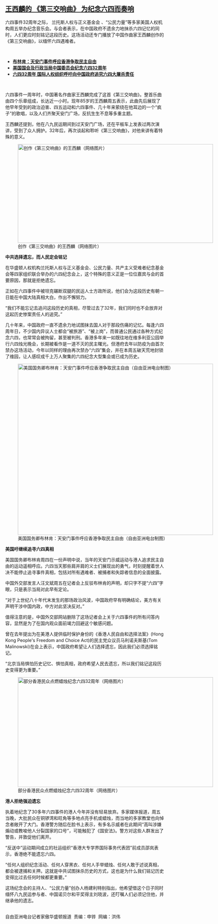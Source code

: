 <!--1622838572000-->
[王西麟的 《第三交响曲》 为纪念六四而奏响](https://www.rfa.org/mandarin/yataibaodao/zhengzhi/hc-06042021100905.html)
------

<p></p><p>六四事件32周年之际， <span>兰托斯人权与正义基金会</span> 、“公民力量”等多家美国人权机构周五举办纪念音乐会。与会者表示，在中国政府不遗余力地抹杀六四记忆的同时，人们更应时刻铭记这段历史。这场活动还专门播放了中国作曲家王西麟创作的《第三交响曲》，以缅怀六四遇难者。</p><p><br/></p><ul><li><a href="https://www.rfa.org/mandarin/Xinwen/wul0604d-06042021022139.html"><strong>布林肯：天安门事件呼应香港争取民主自由</strong></a></li><li><strong><a href="https://www.rfa.org/mandarin/Xinwen/9-06032021163140.html">美国国会及行政当局中国委员会纪念六四32周年</a></strong></li><li><strong><a href="https://www.rfa.org/mandarin/Xinwen/1-06042021074349.html">六四32周年 国际人权组织呼吁向中国政府追究六四大屠杀责任</a></strong></li></ul><p><br/></p><p>六四事件一周年时，中国著名作曲家王西麟完成了这首《第三交响曲》。整首乐曲由四个乐章组成，长达近一小时。现年85岁的王西麟周五表示，此曲先后展现了他早年受到的政治迫害、四五运动和六四事件、几十年来萦绕在他耳边的一个“疯子”的歌唱，以及人们齐聚天安门广场，反抗生生不息等多重主题。</p><p>王西麟还提到，他在八九民运期间到过天安门广场，还在平板车上发表过两次演讲，受到了众人拥护。32年后，再次谈起和聆听《第三交响曲》，对他来讲有着特殊的意义。</p><p><figure class="image-richtext image-inline captioned" style="width:620px;"><img alt="创作《第三交响曲》的王西麟（网络图片）" height="314" src="https://www.rfa.org/mandarin/yataibaodao/zhengzhi/hc-06042021100905.html/hc0604c.jpg/@@images/37862a1f-c8f4-4b23-8b13-1aed11f2baa2.png" title="hc0604c.jpg" width="620"/><figcaption class="image-caption">创作《第三交响曲》的王西麟（网络图片）</figcaption><small></small></figure></p><p><strong>中共选择遗忘，而人民定会铭记</strong></p><p>在华盛顿人权机构<span>兰托斯人权与正义基金会、</span>公民力量、共产主义受难者纪念基金会等四家组织联合举办的六四纪念会上，这个特殊的意义正是一位位嘉宾与会的首要原因，那就是拒绝遗忘。</p><p>正如在六四事件中被坦克碾断双腿的民运人士方政所说，他们会为这段历史有朝一日能在中国大陆真相大白，作出不懈努力。</p><p>“我们不能忘记去追问这段历史的真相，尽管过去了32年，我们同时也不会放弃对这起历史惨案责任人的追究。”</p><p>几十年来，中国政府一直不遗余力地试图抹去国人对于那段伤痛的记忆。每逢六四周年日，不少国内异议人士都会“被旅游”、“被上岗”，而普通公民通过各种方式纪念六四，也常常会被拘留，甚至被判刑。香港多年来一如既往地在维多利亚公园举行六四烛光晚会，长期被看作是一道不灭的民主曙光。但港府去年以防疫为由首次禁办这场活动，今年以同样的理由再次禁办“六四”集会，并在本周五破天荒地封锁了维园，让人感叹成千上万人聚集的六四纪念大型集会或已成为历史。</p><p><figure class="image-richtext image-inline captioned" style="width:620px;"><img alt="美国国务卿布林肯：天安门事件呼应香港争取民主自由（自由亚洲电台制图）" height="544" src="https://www.rfa.org/mandarin/yataibaodao/zhengzhi/hc-06042021100905.html/hc0604.jpg/@@images/0bcbae24-10f7-4740-8789-f68fe6801b42.jpeg" title="hc0604.jpg" width="620"/><figcaption class="image-caption">美国国务卿布林肯：天安门事件呼应香港争取民主自由（自由亚洲电台制图）</figcaption><small></small></figure></p><p><strong>美国吁继续追寻六四真相</strong></p><p>美国国务卿布林肯周四在一份声明中说，当年的天安门示威运动与港人追求民主自由的运动遥相呼应。六四当天那些肩并肩的义士们展现出的勇气，时刻提醒着世人决不能停止追寻事件真相，包括对所有遇难者、被捕者和失踪者信息的全面披露。</p><p>中国外交部发言人汪文斌周五在记者会上反驳布林肯的声明，却只字不提“六四”字眼，只是表示当局对此早有定论。</p><p>“对于上世纪八十年代末发生的那场政治风波，中国政府早有明确结论，美方有关声明干涉中国内政，中方对此坚决反对。”</p><p>值得注意的是，中国外交部网站删除了这场记者会上关于六四事件的所有问答内容，显然是为了在国内观众面前竭力回避这个敏感问题。</p><p>曾在去年提出为在美港人提供临时保护身份的《香港人民自由和选择法案》(Hong Kong People's Freedom and Choice Act)的民主党众议员马利诺夫斯基(Tom Malinowski)在会上表示，中国政府希望让人们选择遗忘，因此我们必须选择铭记。</p><p>“北京当局惧怕历史记忆、惧怕真相，政府希望人民去遗忘，所以我们铭记这段历史变得更为重要。”</p><p><figure class="image-richtext image-inline captioned" style="width:620px;"><img alt="部分香港民众点燃蜡烛纪念六四32周年（网络图片）" height="349" src="https://www.rfa.org/mandarin/yataibaodao/zhengzhi/hc-06042021100905.html/hc0604e.jpg/@@images/40843993-e196-44ce-b248-9280e2ce56cf.jpeg" title="hc0604e.jpg" width="620"/><figcaption class="image-caption">部分香港民众点燃蜡烛纪念六四32周年（网络图片）</figcaption><small></small></figure></p><p><strong>港人拒绝强迫遗忘</strong></p><p>执着地纪念了30多年六四事件的港人今年并没有轻易放弃。多家媒体报道，周五当晚，大批民众在铜锣湾和旺角等多地点亮手机或蜡烛，而当地的多家教堂也向悼念者敞开了大门。香港警方随后在脸书上表示，有多名示威者在此期间“高叫涉嫌煽动或教唆他人分裂国家的口号”，可能触犯了《国安法》。警方对这些人群发出了警告，并敦促他们离开。</p><p>“反送中”运动期间成立的社运组织“香港大专学界国际事务代表团”前成员邵岚表示，香港绝不能遗忘六四。</p><p>“任何人组织纪念活动、任何人穿黑衣、任何人手举蜡烛、任何人敢于述说真相，都会被逮捕和关押。这就是中共试图抹杀历史的方式，这也是为什么我们铭记历史变得比过去任何时候都更重要。”</p><p>这场纪念会的主持人、“公民力量”创办人杨建利特别指出，他希望借这个日子同时缅怀八九民运参与者、中国诺贝尔和平奖得主刘晓波，还叮嘱人们必须记住他，并继承他的遗志。</p><p><br/>自由亚洲电台记者家傲华盛顿报道  责编：申铧  网编：洪伟</p>
